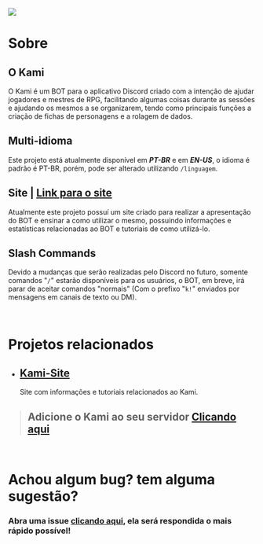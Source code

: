 ![](https://cdn.discordapp.com/attachments/836291199140102195/911365745928192020/Logo__nome_Kami.png)

# Sobre
## O Kami
 
O Kami é um BOT para o aplicativo Discord criado com a intenção de ajudar jogadores e mestres de RPG, facilitando algumas coisas durante as sessões e ajudando os mesmos a se organizarem, tendo como principais funções a criação de fichas de personagens e a rolagem de dados.

## Multi-idioma
Este projeto está atualmente disponível em ***PT-BR*** e em ***EN-US***, o idioma é padrão é PT-BR, porém, pode ser alterado utilizando `/linguagem`.

## Site | **[Link para o site](https://kamisite.herokuapp.com)**
Atualmente este projeto possuí um site criado para realizar a apresentação do BOT e ensinar a como utilizar o mesmo, possuindo informações e estatísticas relacionadas ao BOT e tutoriais de como utilizá-lo.

## Slash Commands
Devido a mudanças que serão realizadas pelo Discord no futuro, somente comandos "`/`" estarão disponíveis para os usuários, o BOT, em breve, irá parar de aceitar comandos "normais" (Com o prefixo "`k!`" enviados por mensagens em canais de texto ou DM).

&nbsp;
# Projetos relacionados
- ## **[Kami-Site](https://github.com/alanfilho184/Kami-Site)** 
  Site com informações e tutoriais relacionados ao Kami.  
> ## Adicione o Kami ao seu servidor **[Clicando aqui](https://kamisite.herokuapp.com/convite)**
&nbsp;

# Achou algum bug? tem alguma sugestão?
### Abra uma issue **[clicando aqui](https://github.com/alanfilho184/Kami/issues)**, ela será respondida o mais rápido possível!



